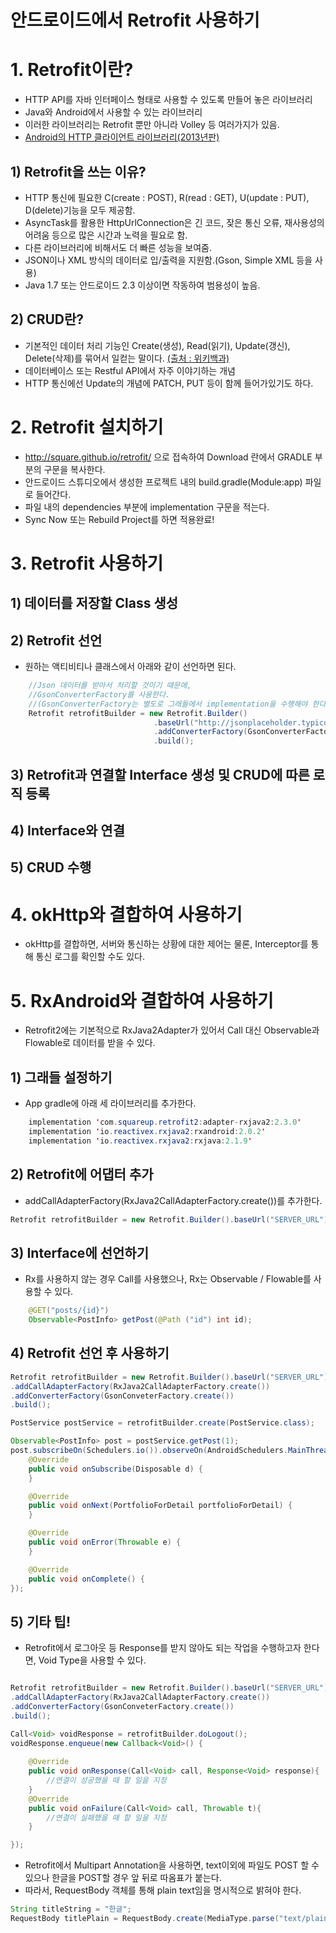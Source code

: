 # 안드로이드에서 Retrofit 사용하기

# 1. Retrofit이란?
 - HTTP API를 자바 인터페이스 형태로 사용할 수 있도록 만들어 놓은 라이브러리
 - Java와 Android에서 사용할 수 있는 라이브러리
 - 이러한 라이브러리는 Retrofit 뿐만 아니라 Volley 등 여러가지가 있음.
 - [Android의 HTTP 클라이언트 라이브러리(2013년판)](http://d2.naver.com/helloworld/377316)
 

## 1) Retrofit을 쓰는 이유?
 - HTTP 통신에 필요한 C(create : POST), R(read : GET), U(update : PUT), D(delete)기능을 모두 제공함.
 - AsyncTask를 활용한 HttpUrlConnection은 긴 코드, 잦은 통신 오류, 재사용성의 어려움 등으로 많은 시간과 노력을 필요로 함.
 - 다른 라이브러리에 비해서도 더 빠른 성능을 보여줌.
 - JSON이나 XML 방식의 데이터로 입/출력을 지원함.(Gson, Simple XML 등을 사용)
 - Java 1.7 또는 안드로이드 2.3 이상이면 작동하여 범용성이 높음.

## 2) CRUD란?
 - 기본적인 데이터 처리 기능인 Create(생성), Read(읽기), Update(갱신), Delete(삭제)를 묶어서 일컫는 말이다. [(출처 : 위키백과)](https://ko.wikipedia.org/wiki/CRUD)
 - 데이터베이스 또는 Restful API에서 자주 이야기하는 개념
 - HTTP 통신에선 Update의 개념에 PATCH, PUT 등이 함께 들어가있기도 하다.

# 2. Retrofit 설치하기

 - http://square.github.io/retrofit/ 으로 접속하여 Download 란에서 GRADLE 부분의 구문을 복사한다. 
 - 안드로이드 스튜디오에서 생성한 프로젝트 내의 build.gradle(Module:app) 파일로 들어간다.
 - 파일 내의 dependencies 부분에 implementation 구문을 적는다.
 - Sync Now 또는 Rebuild Project를 하면 적용완료!

# 3. Retrofit 사용하기

## 1) 데이터를 저장할 Class 생성
## 2) Retrofit 선언
- 원하는 액티비티나 클래스에서 아래와 같이 선언하면 된다.

```java
    //Json 데이터를 받아서 처리할 것이기 때문에, 
    //GsonConverterFactory를 사용한다.
    //(GsonConverterFactory는 별도로 그래들에서 implementation을 수행해야 한다.)   
    Retrofit retrofitBuilder = new Retrofit.Builder()
                                .baseUrl("http://jsonplaceholder.typicode.com/")
                                .addConverterFactory(GsonConverterFactor.create())
                                .build();
```

## 3) Retrofit과 연결할 Interface 생성 및 CRUD에 따른 로직 등록    
## 4) Interface와 연결
## 5) CRUD 수행

# 4. okHttp와 결합하여 사용하기
 - okHttp를 결합하면, 서버와 통신하는 상황에 대한 제어는 물론, Interceptor를 통해 통신 로그를 확인할 수도 있다.


# 5. RxAndroid와 결합하여 사용하기
 - Retrofit2에는 기본적으로 RxJava2Adapter가 있어서 Call 대신 Observable과 Flowable로 데이터를 받을 수 있다.
 
## 1) 그래들 설정하기
 - App gradle에 아래 세 라이브러리를 추가한다.

```java
    implementation 'com.squareup.retrofit2:adapter-rxjava2:2.3.0'
    implementation 'io.reactivex.rxjava2:rxandroid:2.0.2'
    implementation 'io.reactivex.rxjava2:rxjava:2.1.9'
```

## 2) Retrofit에 어댑터 추가
 - addCallAdapterFactory(RxJava2CallAdapterFactory.create())를 추가한다.

```java
Retrofit retrofitBuilder = new Retrofit.Builder().baseUrl("SERVER_URL").addCallAdapterFactory(RxJava2CallAdapterFactory.create()).addConverterFactory(GsonConveterFactory.create()).build();
```

## 3) Interface에 선언하기
 - Rx를 사용하지 않는 경우 Call<T>를 사용했으나, Rx는 Observable<T> / Flowable<T>를 사용할 수 있다.

```java 
    @GET("posts/{id}")
    Observable<PostInfo> getPost(@Path ("id") int id);
```

## 4) Retrofit 선언 후 사용하기


```java
Retrofit retrofitBuilder = new Retrofit.Builder().baseUrl("SERVER_URL")
.addCallAdapterFactory(RxJava2CallAdapterFactory.create())
.addConverterFactory(GsonConveterFactory.create())
.build();

PostService postService = retrofitBuilder.create(PostService.class);

Observable<PostInfo> post = postService.getPost(1);
post.subscribeOn(Schedulers.io()).observeOn(AndroidSchedulers.MainThread()).observe(new Observble<PostInfo>(){
    @Override
    public void onSubscribe(Disposable d) {
    }

    @Override
    public void onNext(PortfolioForDetail portfolioForDetail) {
    }

    @Override
    public void onError(Throwable e) {
    }

    @Override
    public void onComplete() {
});
```

## 5) 기타 팁!
- Retrofit에서 로그아웃 등 Response를 받지 않아도 되는 작업을 수행하고자 한다면, Void Type을 사용할 수 있다.
```java

Retrofit retrofitBuilder = new Retrofit.Builder().baseUrl("SERVER_URL")
.addCallAdapterFactory(RxJava2CallAdapterFactory.create())
.addConverterFactory(GsonConveterFactory.create())
.build();

Call<Void> voidResponse = retrofitBuilder.doLogout();
voidResponse.enqueue(new Callback<Void>() {
   
    @Override
    public void onResponse(Call<Void> call, Response<Void> response){
        //연결이 성공했을 때 할 일을 지정
    }
    @Override
    public void onFailure(Call<Void> call, Throwable t){
        //연결이 실패했을 때 할 일을 지정
    }

});

```
- Retrofit에서 Multipart Annotation을 사용하면, text이외에 파일도 POST 할 수 있으나 한글을 POST할 경우 앞 뒤로 따옴표가 붙는다.
- 따라서, RequestBody 객체를 통해 plain text임을 명시적으로 밝혀야 한다.

```java
String titleString = "한글";
RequestBody titlePlain = RequestBody.create(MediaType.parse("text/plain"), titleString);
```

